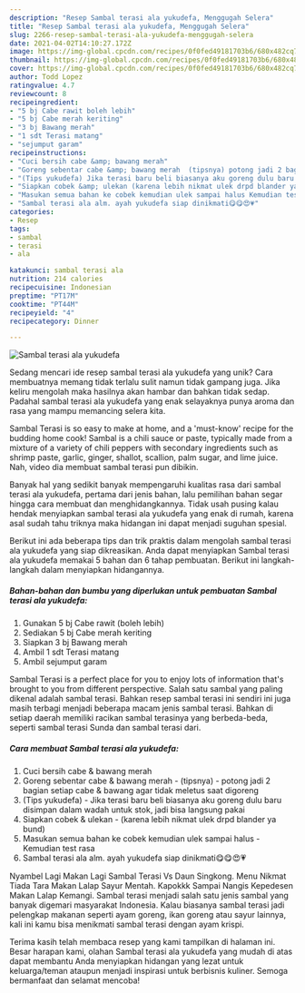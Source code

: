 ```yaml
---
description: "Resep Sambal terasi ala yukudefa, Menggugah Selera"
title: "Resep Sambal terasi ala yukudefa, Menggugah Selera"
slug: 2266-resep-sambal-terasi-ala-yukudefa-menggugah-selera
date: 2021-04-02T14:10:27.172Z
image: https://img-global.cpcdn.com/recipes/0f0fed49181703b6/680x482cq70/sambal-terasi-ala-yukudefa-foto-resep-utama.jpg
thumbnail: https://img-global.cpcdn.com/recipes/0f0fed49181703b6/680x482cq70/sambal-terasi-ala-yukudefa-foto-resep-utama.jpg
cover: https://img-global.cpcdn.com/recipes/0f0fed49181703b6/680x482cq70/sambal-terasi-ala-yukudefa-foto-resep-utama.jpg
author: Todd Lopez
ratingvalue: 4.7
reviewcount: 8
recipeingredient:
- "5 bj Cabe rawit boleh lebih"
- "5 bj Cabe merah keriting"
- "3 bj Bawang merah"
- "1 sdt Terasi matang"
- "sejumput garam"
recipeinstructions:
- "Cuci bersih cabe &amp; bawang merah"
- "Goreng sebentar cabe &amp; bawang merah  (tipsnya) potong jadi 2 bagian setiap cabe &amp; bawang agar tidak meletus saat digoreng"
- "(Tips yukudefa) Jika terasi baru beli biasanya aku goreng dulu baru disimpan dalam wadah untuk stok, jadi bisa langsung pakai"
- "Siapkan cobek &amp; ulekan (karena lebih nikmat ulek drpd blander ya bund)"
- "Masukan semua bahan ke cobek kemudian ulek sampai halus Kemudian test rasa"
- "Sambal terasi ala alm. ayah yukudefa siap dinikmati😋😋😍💗"
categories:
- Resep
tags:
- sambal
- terasi
- ala

katakunci: sambal terasi ala 
nutrition: 214 calories
recipecuisine: Indonesian
preptime: "PT17M"
cooktime: "PT44M"
recipeyield: "4"
recipecategory: Dinner

---
```



![Sambal terasi ala yukudefa](https://img-global.cpcdn.com/recipes/0f0fed49181703b6/680x482cq70/sambal-terasi-ala-yukudefa-foto-resep-utama.jpg)

Sedang mencari ide resep sambal terasi ala yukudefa yang unik? Cara membuatnya memang tidak terlalu sulit namun tidak gampang juga. Jika keliru mengolah maka hasilnya akan hambar dan bahkan tidak sedap. Padahal sambal terasi ala yukudefa yang enak selayaknya punya aroma dan rasa yang mampu memancing selera kita.

Sambal Terasi is so easy to make at home, and a &#39;must-know&#39; recipe for the budding home cook! Sambal is a chili sauce or paste, typically made from a mixture of a variety of chili peppers with secondary ingredients such as shrimp paste, garlic, ginger, shallot, scallion, palm sugar, and lime juice. Nah, video dia membuat sambal terasi pun dibikin.

Banyak hal yang sedikit banyak mempengaruhi kualitas rasa dari sambal terasi ala yukudefa, pertama dari jenis bahan, lalu pemilihan bahan segar hingga cara membuat dan menghidangkannya. Tidak usah pusing kalau hendak menyiapkan sambal terasi ala yukudefa yang enak di rumah, karena asal sudah tahu triknya maka hidangan ini dapat menjadi suguhan spesial.


Berikut ini ada beberapa tips dan trik praktis dalam mengolah sambal terasi ala yukudefa yang siap dikreasikan. Anda dapat menyiapkan Sambal terasi ala yukudefa memakai 5 bahan dan 6 tahap pembuatan. Berikut ini langkah-langkah dalam menyiapkan hidangannya.

<!--inarticleads1-->

##### Bahan-bahan dan bumbu yang diperlukan untuk pembuatan Sambal terasi ala yukudefa:

1. Gunakan 5 bj Cabe rawit (boleh lebih)
1. Sediakan 5 bj Cabe merah keriting
1. Siapkan 3 bj Bawang merah
1. Ambil 1 sdt Terasi matang
1. Ambil sejumput garam


Sambal Terasi is a perfect place for you to enjoy lots of information that&#39;s brought to you from different perspective. Salah satu sambal yang paling dikenal adalah sambal terasi. Bahkan resep sambal terasi ini sendiri ini juga masih terbagi menjadi beberapa macam jenis sambal terasi. Bahkan di setiap daerah memiliki racikan sambal terasinya yang berbeda-beda, seperti sambal terasi Sunda dan sambal terasi dari. 

<!--inarticleads2-->

##### Cara membuat Sambal terasi ala yukudefa:

1. Cuci bersih cabe &amp; bawang merah
1. Goreng sebentar cabe &amp; bawang merah  - (tipsnya) - potong jadi 2 bagian setiap cabe &amp; bawang agar tidak meletus saat digoreng
1. (Tips yukudefa) - Jika terasi baru beli biasanya aku goreng dulu baru disimpan dalam wadah untuk stok, jadi bisa langsung pakai
1. Siapkan cobek &amp; ulekan - (karena lebih nikmat ulek drpd blander ya bund)
1. Masukan semua bahan ke cobek kemudian ulek sampai halus - Kemudian test rasa
1. Sambal terasi ala alm. ayah yukudefa siap dinikmati😋😋😍💗


Nyambel Lagi Makan Lagi Sambal Terasi Vs Daun Singkong. Menu Nikmat Tiada Tara Makan Lalap Sayur Mentah. Kapokkk Sampai Nangis Kepedesen Makan Lalap Kemangi. Sambal terasi menjadi salah satu jenis sambal yang banyak digemari masyarakat Indonesia. Kalau biasanya sambal terasi jadi pelengkap makanan seperti ayam goreng, ikan goreng atau sayur lainnya, kali ini kamu bisa menikmati sambal terasi dengan ayam krispi. 

Terima kasih telah membaca resep yang kami tampilkan di halaman ini. Besar harapan kami, olahan Sambal terasi ala yukudefa yang mudah di atas dapat membantu Anda menyiapkan hidangan yang lezat untuk keluarga/teman ataupun menjadi inspirasi untuk berbisnis kuliner. Semoga bermanfaat dan selamat mencoba!
